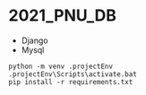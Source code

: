 # 2021_PNU_DB
- Django
- Mysql

``` shell
python -m venv .projectEnv
.projectEnv\Scripts\activate.bat
pip install -r requirements.txt
```